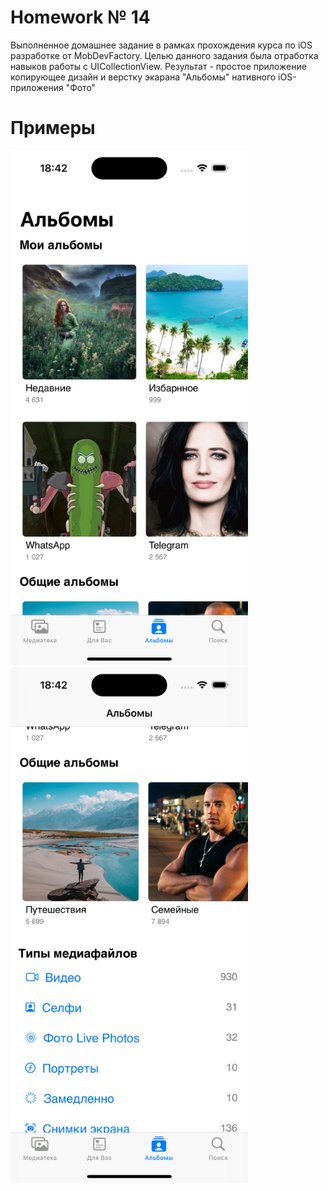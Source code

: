 # Homework № 14 
Выполненное домашнее задание в рамках прохождения курса по iOS разработке от MobDevFactory. Целью данного задания была отработка навыков работы с UICollectionView. Результат - простое приложение копирующее дизайн и верстку экарана "Альбомы" нативного iOS-приложения "Фото"

# Примеры 
<img src="https://github.com/HughDancy/Homework14-KiselevB/blob/master/Homework14-KiselevB/Assets.xcassets/screens/Simulator%20Screenshot%20-%20iPhone%2015%20Pro%20-%202024-08-28%20at%2018.42.25.png" width="380">  <img src="https://github.com/HughDancy/Homework14-KiselevB/blob/master/Homework14-KiselevB/Assets.xcassets/screens/Simulator%20Screenshot%20-%20iPhone%2015%20Pro%20-%202024-08-28%20at%2018.42.33.png" width="380">
